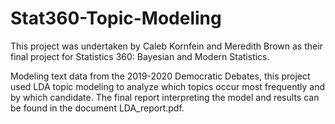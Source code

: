 # Stat360-Topic-Modeling

This project was undertaken by Caleb Kornfein and Meredith Brown as their final project for Statistics 360: Bayesian and Modern Statistics.

Modeling text data from the 2019-2020 Democratic Debates, this project used LDA topic modeling to analyze which topics occur most frequently and by which candidate. The final report interpreting the model and results can be found in the document LDA_report.pdf.

